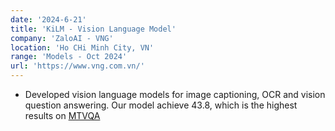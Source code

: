 ```yaml
---
date: '2024-6-21'
title: 'KiLM - Vision Language Model'
company: 'ZaloAI - VNG'
location: 'Ho CHi Minh City, VN'
range: 'Models - Oct 2024'
url: 'https://www.vng.com.vn/'
---
```


- Developed vision language models for image captioning, OCR and vision question answering. Our model achieve 43.8, which is the highest results on [MTVQA](https://github.com/tanminhtran168/Vi-MTVQA)
